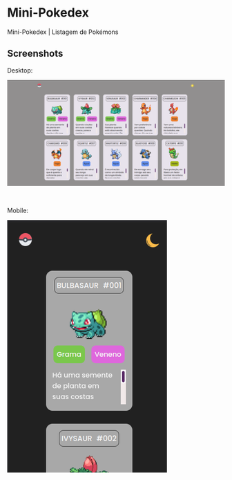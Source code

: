 # Mini-Pokedex
Mini-Pokedex | Listagem de Pokémons

## Screenshots

Desktop:

![Page on Desktop](src/design/screen-desktop.png)

<br>

Mobile:

![Page on Mobile](src/design/screen-mobile.png)
